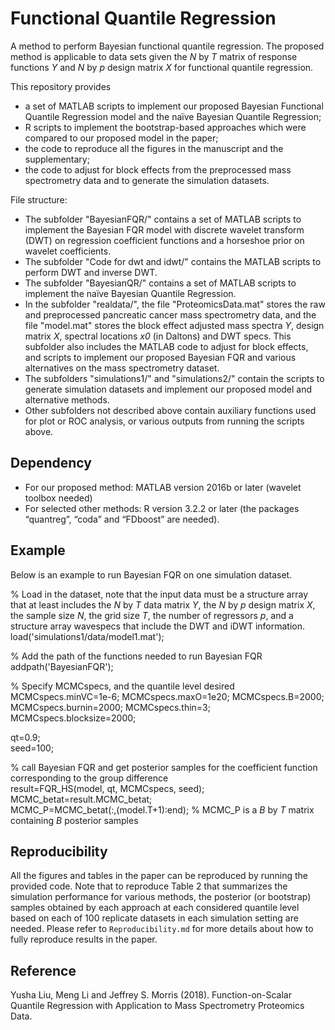 # Functional Quantile Regression

A method to perform Bayesian functional quantile regression. The proposed method is applicable to data sets given the _N_ by _T_ matrix of response functions _Y_ and _N_ by _p_ design matrix _X_ for functional quantile regression. 

This repository provides 
- a set of MATLAB scripts to implement our proposed Bayesian Functional Quantile Regression model and the naïve Bayesian Quantile Regression; 
- R scripts to implement the bootstrap-based approaches which were compared to our proposed model in the paper; 
- the code to reproduce all the figures in the manuscript and the supplementary;
- the code to adjust for block effects from the preprocessed mass spectrometry data and to generate the simulation datasets.

File structure: 
- The subfolder "BayesianFQR/" contains a set of MATLAB scripts to implement the Bayesian FQR model with discrete wavelet transform (DWT) on regression coefficient functions and a horseshoe prior on wavelet coefficients. 
- The subfolder "Code for dwt and idwt/" contains the MATLAB scripts to perform DWT and inverse DWT.
- The subfolder "BayesianQR/" contains a set of MATLAB scripts to implement the naïve Bayesian Quantile Regression. 
- In the subfolder "realdata/", the file "ProteomicsData.mat" stores the raw and preprocessed pancreatic cancer mass spectrometry data, and the file "model.mat" stores the block effect adjusted mass spectra _Y_, design matrix _X_, spectral locations _x0_ (in Daltons) and DWT specs. This subfolder also includes the MATLAB code to adjust for block effects, and scripts to implement our proposed Bayesian FQR and various alternatives on the mass spectrometry dataset.
- The subfolders "simulations1/" and "simulations2/" contain the scripts to generate simulation datasets and implement our proposed model and alternative methods.
- Other subfolders not described above contain auxiliary functions used for plot or ROC analysis, or various outputs from running the scripts above.

## Dependency 
- For our proposed method: MATLAB version 2016b or later (wavelet toolbox needed)
- For selected other methods: R version 3.2.2 or later (the packages “quantreg”, “coda” and “FDboost” are needed).

## Example
Below is an example to run Bayesian FQR on one simulation dataset.

% Load in the dataset, note that the input data must be a structure array that at least includes the _N_ by _T_ data matrix _Y_, the _N_ by _p_ design matrix _X_, the sample size _N_, the grid size _T_, the number of regressors _p_, and a structure array wavespecs that include the DWT and iDWT information.      
load('simulations1/data/model1.mat');  

% Add the path of the functions needed to run Bayesian FQR     
addpath('BayesianFQR');

% Specify MCMCspecs, and the quantile level desired     
MCMCspecs.minVC=1e-6;
MCMCspecs.maxO=1e20;
MCMCspecs.B=2000;
MCMCspecs.burnin=2000;
MCMCspecs.thin=3;
MCMCspecs.blocksize=2000;

qt=0.9;  
seed=100;  
  
% call Bayesian FQR and get posterior samples for the coefficient function corresponding to the group difference    
result=FQR_HS(model, qt, MCMCspecs, seed);     
MCMC_betat=result.MCMC_betat;    
MCMC_P=MCMC_betat(:,(model.T+1):end); % MCMC_P is a _B_ by _T_ matrix containing _B_ posterior samples   


## Reproducibility 

All the figures and tables in the paper can be reproduced by running the provided code. Note that to reproduce Table 2 that summarizes the simulation performance for various methods, the posterior (or bootstrap) samples obtained by each approach at each considered quantile level based on each of 100 replicate datasets in each simulation setting are needed. Please refer to ```Reproducibility.md``` for more details about how to fully reproduce results in the paper. 

## Reference

Yusha Liu, Meng Li and Jeffrey S. Morris (2018). Function-on-Scalar Quantile Regression with Application to Mass Spectrometry Proteomics Data. 

